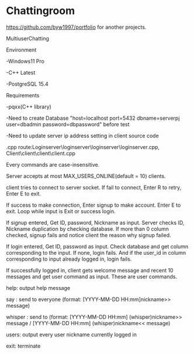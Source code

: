 # Chattingroom

https://github.com/byw1997/portfolio
for another projects.

MultiuserChatting

Environment

-Windows11 Pro

-C++ Latest

-PostgreSQL 15.4


Requirements

-pqxx(C++ library)

-Need to create Database "host=localhost port=5432 dbname=serverpj user=dbadmin password=dbpassword" before test

-Need to update server ip address setting in client source code


.cpp route:Loginserver\loginserver\loginserver\loginserver.cpp, Client\client\client\client.cpp


Every commands are case-insensitive.

Server accepts at most MAX_USERS_ONLINE(default = 10) clients.

client tries to connect to server socket. If fail to connect, Enter R to retry, Enter E to exit.

If success to make connection, Enter signup to make account. Enter E to exit. Loop while input is Exit or success login.

If signup entered, Get ID, password, Nickname as input. Server checks ID, Nickname duplication by checking database. If more than 0 column checked, signup fails and notice client the reason why signup failed.

If login entered, Get ID, password as input. Check database and get column corresponding to the input. If none, login fails. And if the user_id in column corresponding to input already logged in, login fails.

If successfully logged in, client gets welcome message and recent 10 messages and get user command as input. These are user commands.

help: output help message

say <message>: send <message> to everyone (format: [YYYY-MM-DD HH:mm]nickname>> message)

whisper <target> <message>: send <message> to <target> (format: [YYYY-MM-DD HH:mm] (whisper)nickname>> message / [YYYY-MM-DD HH:mm] (whisper)nickname<< message)

users: output every user nickname currently logged in

exit: terminate

